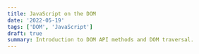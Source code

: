 ```yaml
---
title: JavaScript on the DOM
date: '2022-05-19'
tags: ['DOM', 'JavaScript']
draft: true
summary: Introduction to DOM API methods and DOM traversal.
---
```

